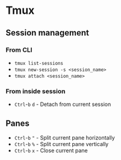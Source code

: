 # Tmux

## Session management

### From CLI

* `tmux list-sessions`
* `tmux new-session -s <session_name>`
* `tmux attach <session_name>`

### From inside session

* `Ctrl`-`b` `d` - Detach from current session

## Panes

* `Ctrl`-`b` `"` - Split current pane horizontally
* `Ctrl`-`b` `%` - Split current pane vertically
* `Ctrl`-`b` `x` - Close current pane
